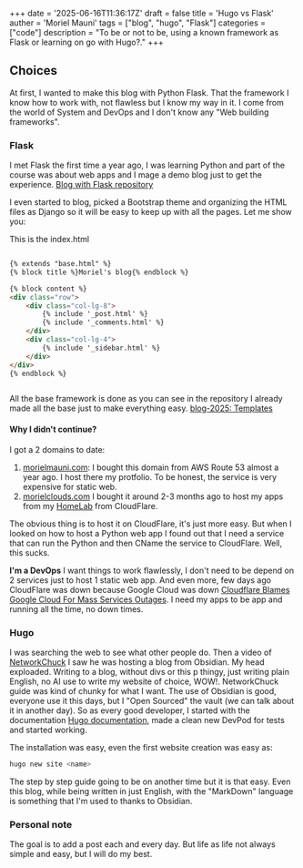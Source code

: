 +++
date = '2025-06-16T11:36:17Z'
draft = false
title = 'Hugo vs Flask'
auther = 'Moriel Mauni'
tags = ["blog", "hugo", "Flask"]
categories = ["code"]
description = "To be or not to be, using a known framework as Flask or learning on go with Hugo?."
+++

## Choices
At first, I wanted to make this blog with Python Flask. That the framework I know how to work with, not flawless but I know my way in it.
I come from the world of System and DevOps and I don't know any "Web building frameworks".

### Flask

I met Flask the first time a year ago, I was learning Python and part of the course was about web apps and I mage a demo blog just to get the experience.
[Blog with Flask repository](https://github.com/MorielMauni/Blog_With_Flask)

I even started to blog, picked a Bootstrap theme and organizing the HTML files as Django so it will be easy to keep up with all the pages.
Let me show you:

This is the index.html
```
```
```HTML
{% extends "base.html" %}
{% block title %}Moriel's blog{% endblock %}

{% block content %}
<div class="row">
    <div class="col-lg-8">
        {% include '_post.html' %}
        {% include '_comments.html' %}
    </div>
    <div class="col-lg-4">
        {% include '_sidebar.html' %}
    </div>
</div>
{% endblock %}
```
```
```

All the base framework is done as you can see in the repository I already made all the base just to make everything easy.
[blog-2025: Templates](https://github.com/MorielMauni/blog-2025/tree/master/templates)

#### Why I didn't continue?

I got a 2 domains to date:
1. [morielmauni.com](https://morielmauni.com): I bought this domain from AWS Route 53 almost a year ago. I host there my protfolio. To be honest, the service is very expensive for static web.
2. [morielclouds.com](https://morielclouds.com) I bought it around 2-3 months ago to host my apps from my [HomeLab](https://github.com/MorielMauni/homelab-2025) from CloudFlare. 

The obvious thing is to host it on CloudFlare, it's just more easy. But when I looked on how to host a Python web app I found out that I need a service that can run the Python and then CName the service to CloudFlare. Well, this sucks. 

**I'm a DevOps** I want things to work flawlessly, I don't need to be depend on 2 services just to host 1 static web app. And even more, few days ago CloudFlare was down because Google Cloud was down [Cloudflare Blames Google Cloud For Mass Services Outages](https://www.crn.com/news/cloud/2025/multiple-cloud-services-down-as-google-cloudflare-resolve-issues). I need my apps to be app and running all the time, no down times.

### Hugo 

I was searching the web to see what other people do. Then a video of [NetworkChuck](https://www.youtube.com/@NetworkChuck) I saw he was hosting a blog from Obsidian. My head exploaded. Writing to a blog, without divs or this p thingy, just writing plain English, no AI use to write my website of choice, WOW!.
NetworkChuck guide was kind of chunky for what I want. The use of Obsidian is good, everyone use it this days, but I "Open Sourced" the vault (we can talk about it in another day).
So as every good developer, I started with the documentation [Hugo documentation](https://gohugo.io/getting-started/quick-start/), made a clean new DevPod for tests and started working.

The installation was easy, even the first website creation was easy as:
```bash 
hugo new site <name>
```

The step by step guide going to be on another time but it is that easy.
Even this blog, while being written in just English, with the "MarkDown" language is something that I'm used to thanks to Obsidian.


### Personal note 

The goal is to add a post each and every day. But life as life not always simple and easy, but I will do my best. 

